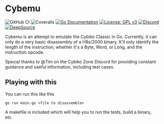 # Cybemu
![GitHub CI](https://github.com/kn100/cybemu/actions/workflows/go.yml/badge.svg)
![Coveralls](https://coveralls.io/repos/github/kn100/cybemu/badge.svg?branch=master)
[![Go Documentation](https://godocs.io/github.com/kn100/cybemu/disassembler?status.svg)](https://godocs.io/github.com/kn100/cybemu/disassembler)
[![License: GPL v3](https://img.shields.io/badge/License-GPLv3-blue.svg)](https://www.gnu.org/licenses/gpl-3.0)
[![Discord](https://badgen.net/badge/icon/discord?icon=discord&label=The%20Cybiko%20Zone)](https://discord.gg/4E4Bjsjvyc)
[![DeepSource](https://deepsource.io/gh/kn100/cybemu.svg/?label=active+issues&show_trend=true&token=YSbPkpxvYCG4POBvgHCpL_5q)](https://deepsource.io/gh/kn100/cybemu/?ref=repository-badge)

Cybemu is an attempt to emulate the Cybiko Classic in Go. Currently, it can only do a very basic disassembly of a H8s/2000 binary. It'll only identify the length of the instruction, whether it's a Byte, Word, or Long, and the instruction opcode.

Special thanks to @_Tim_ on the Cybiko Zone Discord for providing constant guidance and useful information, including test cases.

## Playing with this
You can run this like this
```
go run main.go <file to disassemble>
```

A makefile is included which will help you to run the tests, build a binary, etc.

